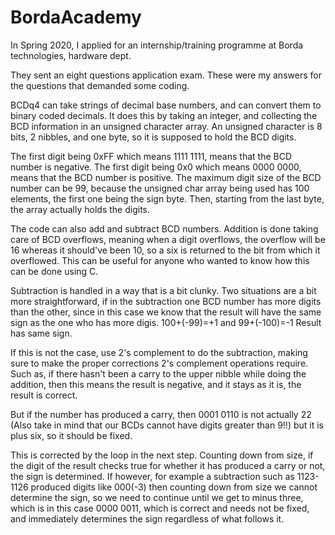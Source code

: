 # BordaAcademy

In Spring 2020, I applied for an internship/training programme at Borda technologies, hardware dept.

They sent an eight questions application exam. These were my answers for the questions that demanded some coding.

BCDq4 can take strings of decimal base numbers, and can convert them to binary coded decimals. It does this by taking an integer, and collecting the BCD information in an unsigned character array. An unsigned character is 8 bits, 2 nibbles, and one byte, so it is supposed to hold the BCD digits. 

The first digit being 0xFF which means 1111 1111, means that the BCD number is negative.
The first digit being 0x0 which means 0000 0000, means that the BCD number is positive.
The maximum digit size of the BCD number can be 99, because the unsigned char array being used has 100 elements, the first one being the sign byte. 
Then, starting from the last byte, the array actually holds the digits.

The code can also add and subtract BCD numbers. Addition is done taking care of BCD overflows, meaning when a digit overflows, the overflow will be 16 whereas it should've been 10, so a six is returned to the bit from which it overflowed. This can be useful for anyone who wanted to know how this can be done using C.

Subtraction is handled in a way that is a bit clunky. Two situations are a bit more straightforward, if in the subtraction one BCD number has more digits than the other, since in this case we know that the result will have the same sign as the one who has more digis.       100+(-99)=+1  and 99+(-100)=-1 Result has same sign.

If this is not the case, use 2's complement to do the subtraction, making sure to make the proper corrections 2's complement operations require. Such as, if there hasn't been a carry to the upper nibble while doing the addition, then this means the result is negative, and it stays as it is, the result is correct.

But if the number has produced a carry, then 0001 0110 is not actually 22 (Also take in mind that our BCDs cannot have digits greater than 9!!) but it is plus six, so it should be fixed.

This is corrected by the loop in the next step. Counting down from size, if the digit of the result checks true for whether it has produced a carry or not, the sign is determined. If however, for example a subtraction such as 1123-1126 produced digits like 000(-3)   then counting down from size we cannot determine the sign, so we need to continue until we get to minus three, which is in this case 0000 0011, which is correct and needs not be fixed, and immediately determines the sign regardless of what follows it. 

